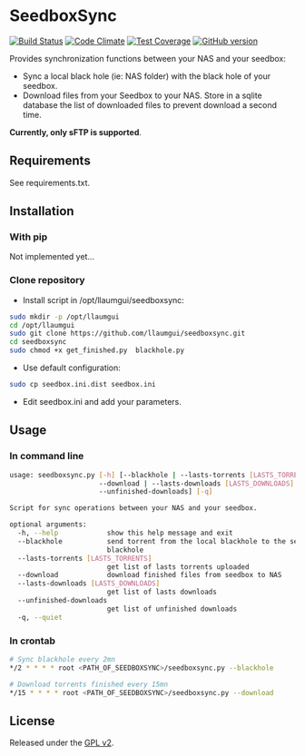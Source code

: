 # SeedboxSync
[![Build Status](https://travis-ci.org/llaumgui/seedboxsync.svg?branch=master)](https://travis-ci.org/llaumgui/seedboxsync) [![Code Climate](https://codeclimate.com/github/llaumgui/seedboxsync/badges/gpa.svg)](https://codeclimate.com/github/llaumgui/seedboxsync) [![Test Coverage](https://codeclimate.com/github/llaumgui/seedboxsync/badges/coverage.svg)](https://codeclimate.com/github/llaumgui/seedboxsync/coverage) [![GitHub version](https://badge.fury.io/gh/llaumgui%2Fseedboxsync.svg)](https://github.com/llaumgui/seedboxsync/)

Provides synchronization functions between your NAS and your seedbox:
* Sync a local black hole (ie: NAS folder) with the black hole of your seedbox.
* Download files from your Seedbox to your NAS. Store in a sqlite database the list of downloaded files to prevent download a second time.

__Currently, only sFTP is supported__.


## Requirements
See requirements.txt.


## Installation

### With pip
Not implemented yet...

### Clone repository
* Install script in /opt/llaumgui/seedboxsync:

```bash
sudo mkdir -p /opt/llaumgui
cd /opt/llaumgui
sudo git clone https://github.com/llaumgui/seedboxsync.git
cd seedboxsync
sudo chmod +x get_finished.py  blackhole.py
```

* Use default configuration:

```bash
sudo cp seedbox.ini.dist seedbox.ini
```

* Edit seedbox.ini and add your parameters.


## Usage

### In command line
```bash
usage: seedboxsync.py [-h] [--blackhole | --lasts-torrents [LASTS_TORRENTS] |
                      --download | --lasts-downloads [LASTS_DOWNLOADS] |
                      --unfinished-downloads] [-q]

Script for sync operations between your NAS and your seedbox.

optional arguments:
  -h, --help            show this help message and exit
  --blackhole           send torrent from the local blackhole to the seedbox
                        blackhole
  --lasts-torrents [LASTS_TORRENTS]
                        get list of lasts torrents uploaded
  --download            download finished files from seedbox to NAS
  --lasts-downloads [LASTS_DOWNLOADS]
                        get list of lasts downloads
  --unfinished-downloads
                        get list of unfinished downloads
  -q, --quiet
```

### In crontab

```bash
# Sync blackhole every 2mn
*/2 * * * * root <PATH_OF_SEEDBOXSYNC>/seedboxsync.py --blackhole

# Download torrents finished every 15mn
*/15 * * * * root <PATH_OF_SEEDBOXSYNC>/seedboxsync.py --download
```


## License
Released under the [GPL v2](http://opensource.org/licenses/GPL-2.0).